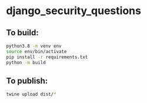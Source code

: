 # django_security_questions

## To build:
```bash
python3.8 -m venv env
source env/bin/activate
pip install -r requirements.txt
python -m build
```

## To publish:
```bash
twine upload dist/*
```

